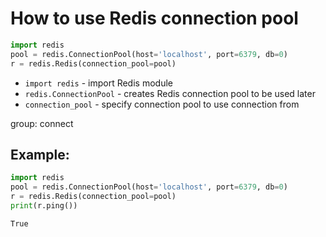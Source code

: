 # How to use Redis connection pool

```python
import redis
pool = redis.ConnectionPool(host='localhost', port=6379, db=0)
r = redis.Redis(connection_pool=pool)
```

- `import redis` - import Redis module
- `redis.ConnectionPool` - creates Redis connection pool to be used later
- `connection_pool` - specify connection pool to use connection from

group: connect

## Example: 
```python
import redis
pool = redis.ConnectionPool(host='localhost', port=6379, db=0)
r = redis.Redis(connection_pool=pool)
print(r.ping())
```
```
True

```

